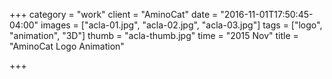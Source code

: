 +++
category = "work"
client = "AminoCat"
date = "2016-11-01T17:50:45-04:00"
images = ["acla-01.jpg", "acla-02.jpg", "acla-03.jpg"]
tags = ["logo", "animation", "3D"]
thumb = "acla-thumb.jpg"
time = "2015 Nov"
title = "AminoCat Logo Animation"

+++
